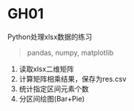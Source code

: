# GH01
Python处理xlsx数据的练习
> pandas, numpy, matplotlib
1. 读取xlsx二维矩阵
2. 计算矩阵相乘结果，保存为res.csv
3. 统计指定区间元素个数
4. 分区间绘图(Bar+Pie)

